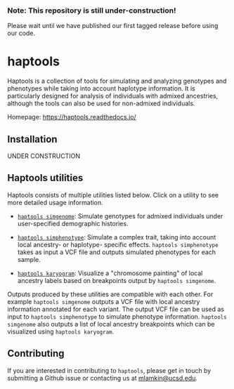 ### Note: This repository is still under-construction!
Please wait until we have published our first tagged release before using our code.

# haptools

Haptools is a collection of tools for simulating and analyzing genotypes and phenotypes while taking into account haplotype information. It is particularly designed for analysis of individuals with admixed ancestries, although the tools can also be used for non-admixed individuals.

Homepage: https://haptools.readthedocs.io/

## Installation

UNDER CONSTRUCTION

## Haptools utilities

Haptools consists of multiple utilities listed below. Click on a utility to see more detailed usage information.

* [`haptools simgenome`](docs/commands/simgenotype.md): Simulate genotypes for admixed individuals under user-specified demographic histories. 

* [`haptools simphenotype`](docs/commands/simphenotype.md): Simulate a complex trait, taking into account local ancestry- or haplotype- specific effects. `haptools simphenotype` takes as input a VCF file and outputs simulated phenotypes for each sample.

* [`haptools karyogram`](docs/commands/karyotype.md): Visualize a "chromosome painting" of local ancestry labels based on breakpoints output by `haptools simgenome`.

Outputs produced by these utilities are compatible with each other. For example
`haptools simgenome` outputs a VCF file with local ancestry information annotated for each variant. The output VCF file can be used as input to `haptools simphenotype` to simulate phenotype information. `haptools simgenome` also outputs a list of local ancestry breakpoints which can be visualized using `haptools karyogram`. 


## Contributing

If you are interested in contributing to `haptools`, please get in touch by submitting a Github issue or contacting us at mlamkin@ucsd.edu.



